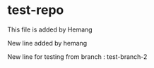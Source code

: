# test-repo

This file is added by Hemang


New line added by hemang

New line for testing from branch : test-branch-2
